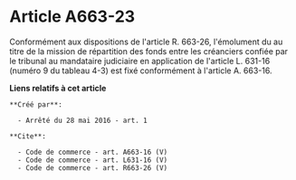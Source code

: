 # Article A663-23

Conformément aux dispositions de l'article R. 663-26, l'émolument du au titre de la mission de répartition des fonds entre
les créanciers confiée par le tribunal au mandataire judiciaire en application de l'article L. 631-16 (numéro 9 du tableau
4-3) est fixé conformément à l'article A. 663-16.

**Liens relatifs à cet article**

	**Créé par**:

	  - Arrêté du 28 mai 2016 - art. 1

	**Cite**:

	  - Code de commerce - art. A663-16 (V)
	  - Code de commerce - art. L631-16 (V)
	  - Code de commerce - art. R663-26 (V)
